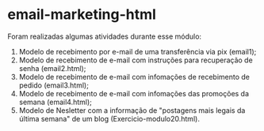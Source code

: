 ﻿# email-marketing-html<br>
 Foram realizadas algumas atividades durante esse módulo:
1) Modelo de recebimento por e-mail de uma transferência via pix (email1);
2) Modelo de recebimento de e-mail com instruções para recuperação de senha (email2.html);
3) Modelo de recebimento de e-mail com infomações de recebimento de pedido (email3.html);
4) Modelo de recebimento de e-mail com infomações das promoções da semana (email4.html);
5) Modelo de Nesletter com a informação de "postagens mais legais da última semana" de um blog (Exercicio-modulo20.html).
